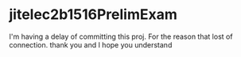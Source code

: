 # jitelec2b1516PrelimExam

I'm having a delay of committing this proj. For the reason that lost of connection. thank you and I hope you understand
